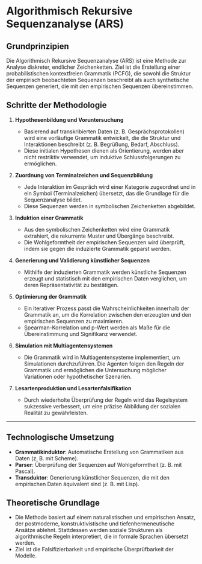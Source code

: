 # Algorithmisch Rekursive Sequenzanalyse (ARS)

## **Grundprinzipien**
Die Algorithmisch Rekursive Sequenzanalyse (ARS) ist eine Methode zur Analyse diskreter, endlicher Zeichenketten. Ziel ist die Erstellung einer probabilistischen kontextfreien Grammatik (PCFG), die sowohl die Struktur der empirisch beobachteten Sequenzen beschreibt als auch synthetische Sequenzen generiert, die mit den empirischen Sequenzen übereinstimmen.

## **Schritte der Methodologie**

1. **Hypothesenbildung und Voruntersuchung**  
   - Basierend auf transkribierten Daten (z. B. Gesprächsprotokollen) wird eine vorläufige Grammatik entwickelt, die die Struktur und Interaktionen beschreibt (z. B. Begrüßung, Bedarf, Abschluss).  
   - Diese initialen Hypothesen dienen als Orientierung, werden aber nicht restriktiv verwendet, um induktive Schlussfolgerungen zu ermöglichen.

2. **Zuordnung von Terminalzeichen und Sequenzbildung**  
   - Jede Interaktion im Gespräch wird einer Kategorie zugeordnet und in ein Symbol (Terminalzeichen) übersetzt, das die Grundlage für die Sequenzanalyse bildet.  
   - Diese Sequenzen werden in symbolischen Zeichenketten abgebildet.

3. **Induktion einer Grammatik**  
   - Aus den symbolischen Zeichenketten wird eine Grammatik extrahiert, die rekurrente Muster und Übergänge beschreibt.  
   - Die Wohlgeformtheit der empirischen Sequenzen wird überprüft, indem sie gegen die induzierte Grammatik geparst werden.

4. **Generierung und Validierung künstlicher Sequenzen**  
   - Mithilfe der induzierten Grammatik werden künstliche Sequenzen erzeugt und statistisch mit den empirischen Daten verglichen, um deren Repräsentativität zu bestätigen.

5. **Optimierung der Grammatik**  
   - Ein iterativer Prozess passt die Wahrscheinlichkeiten innerhalb der Grammatik an, um die Korrelation zwischen den erzeugten und den empirischen Sequenzen zu maximieren.  
   - Spearman-Korrelation und p-Wert werden als Maße für die Übereinstimmung und Signifikanz verwendet.

6. **Simulation mit Multiagentensystemen**  
   - Die Grammatik wird in Multiagentensysteme implementiert, um Simulationen durchzuführen. Die Agenten folgen den Regeln der Grammatik und ermöglichen die Untersuchung möglicher Variationen oder hypothetischer Szenarien.

7. **Lesartenproduktion und Lesartenfalsifikation**  
   - Durch wiederholte Überprüfung der Regeln wird das Regelsystem sukzessive verbessert, um eine präzise Abbildung der sozialen Realität zu gewährleisten.

---

## **Technologische Umsetzung**
- **Grammatikinduktor**: Automatische Erstellung von Grammatiken aus Daten (z. B. mit Scheme).  
- **Parser**: Überprüfung der Sequenzen auf Wohlgeformtheit (z. B. mit Pascal).  
- **Transduktor**: Generierung künstlicher Sequenzen, die mit den empirischen Daten äquivalent sind (z. B. mit Lisp).  

## **Theoretische Grundlage**
- Die Methode basiert auf einem naturalistischen und empirischen Ansatz, der postmoderne, konstruktivistische und tiefenhermeneutische Ansätze ablehnt. Stattdessen werden soziale Strukturen als algorithmische Regeln interpretiert, die in formale Sprachen übersetzt werden.  
- Ziel ist die Falsifizierbarkeit und empirische Überprüfbarkeit der Modelle.
